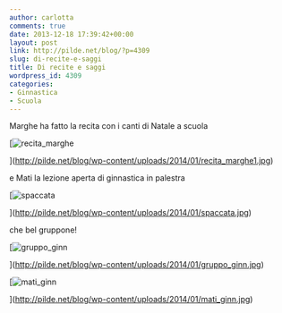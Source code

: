```yaml
---
author: carlotta
comments: true
date: 2013-12-18 17:39:42+00:00
layout: post
link: http://pilde.net/blog/?p=4309
slug: di-recite-e-saggi
title: Di recite e saggi
wordpress_id: 4309
categories:
- Ginnastica
- Scuola
---
```


Marghe ha fatto la recita con i canti di Natale a scuola

[![recita_marghe](http://pilde.net/blog/wp-content/uploads/2014/01/recita_marghe1.jpg)


](http://pilde.net/blog/wp-content/uploads/2014/01/recita_marghe1.jpg)


e Mati la lezione aperta di ginnastica in palestra

[![spaccata](http://pilde.net/blog/wp-content/uploads/2014/01/spaccata.jpg)


](http://pilde.net/blog/wp-content/uploads/2014/01/spaccata.jpg)


che bel gruppone!

[![gruppo_ginn](http://pilde.net/blog/wp-content/uploads/2014/01/gruppo_ginn.jpg)


](http://pilde.net/blog/wp-content/uploads/2014/01/gruppo_ginn.jpg)


[![mati_ginn](http://pilde.net/blog/wp-content/uploads/2014/01/mati_ginn.jpg)


](http://pilde.net/blog/wp-content/uploads/2014/01/mati_ginn.jpg)



